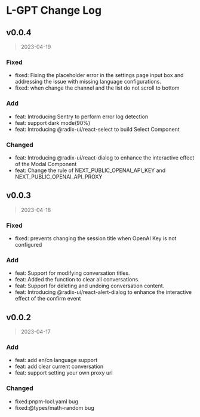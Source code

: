 # L-GPT Change Log

## v0.0.4

> 2023-04-19

### Fixed

- fixed: Fixing the placeholder error in the settings page input box and addressing the issue with missing language configurations.
- fixed: when change the channel and the list do not scroll to bottom

### Add

- feat: Introducing Sentry to perform error log detection
- feat: support dark mode(90%)
- feat: Introducing @radix-ui/react-select to build Select Component

### Changed

- feat: Introducing @radix-ui/react-dialog to enhance the interactive effect of the Modal Component
- feat: Change the rule of NEXT_PUBLIC_OPENAI_API_KEY and NEXT_PUBLIC_OPENAI_API_PROXY

## v0.0.3

> 2023-04-18

### Fixed

- fixed: prevents changing the session title when OpenAI Key is not configured

### Add

- feat: Support for modifying conversation titles.
- feat: Added the function to clear all conversations.
- feat: Support for deleting and undoing conversation content.
- feat: Introducing @radix-ui/react-alert-dialog to enhance the interactive effect of the confirm event

## v0.0.2

> 2023-04-17

### Add

- feat: add en/cn language support
- feat: add clear current conversation
- feat: support setting your own proxy url

### Changed

- fixed:pnpm-locl.yaml bug
- fixed:@types/math-random bug
